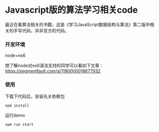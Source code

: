# Javascript版的算法学习相关code
最近在看算法相关的书籍，这是《学习JavaScript数据结构与算法》第二版中相关的手写代码，并非官方的代码。

### 开发环境
node+es6

想了解node对es6语法支持的同学可以看如下文章：https://segmentfault.com/a/1190000018677932

### 使用

下载下代码后，安装先关依赖包
```
npm install
```

运行demo
```
npm run start
```